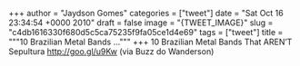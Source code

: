 
+++
author = "Jaydson Gomes"
categories = ["tweet"]
date = "Sat Oct 16 23:34:54 +0000 2010"
draft = false
image = "{TWEET_IMAGE}"
slug = "c4db1616330f680d5c5ca75235f9fa05ce1d4e69"
tags = ["tweet"]
title = """10 Brazilian Metal Bands ..."""
+++
10 Brazilian Metal Bands That AREN’T Sepultura http://goo.gl/u9Kw (via Buzz do Wanderson)
